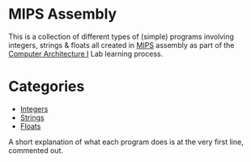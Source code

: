 # MIPS Assembly
This is a collection of different types of (simple) programs involving integers, strings & floats all created in [MIPS](https://en.wikipedia.org/wiki/MIPS_architecture) assembly as part of the [Computer Architecture I](https://www.di.uoa.gr/en/studies/undergraduate/36) Lab learning process.

# Categories
* [Integers](https://github.com/pavlosdais/MIPS-Assembly/tree/main/src/Integers)
* [Strings](https://github.com/pavlosdais/MIPS-Assembly/tree/main/src/Strings)
* [Floats](https://github.com/pavlosdais/MIPS-Assembly/tree/main/src/Floats)

A short explanation of what each program does is at the very first line, commented out.
